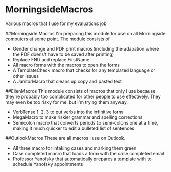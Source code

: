 # MorningsideMacros
Various macros that I use for my evaluations job

##Morningside Macros
I'm preparing this module for use on all Morningside computers at some point. The module consists of
- Gender change and PDF print macros (including the adapation where the PDF doens't have to be saved after printing)
- Replace FNU and replace FirstName
- All macro forms with the macros to open the forms
- A TemplateCheck macro that checks for any templated language or other issues
- A JanitorMacro that cleans up copy and pasted text

##EllenMacros
This module consists of macros that only I use because they're probably too complicated for other people to use effectively.
They may even be too risky for me, but I'm trying them anyway.
- VerbTense 1, 2, 3 to put verbs into the infinitive form
- MegaMacro to make riskier grammar and spelling corrections
- Semicolon macro that converts periods to semi-colons one at a time, making it much quicker to edit a bulleted list of sentences.

##OutlookMacros
These are all macros I use on Outlook.
- All three macro for intaking cases and marking them green
- Case completed macro that loads a form with the case completed email
- Professor Yanofsky that automatically prepares a template with to schedule Yanofsky appointments
